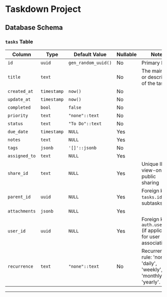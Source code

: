 # Taskdown Project

## Database Schema

### `tasks` Table

| Column        | Type        | Default Value         | Nullable | Notes                                                                 |
|---------------|-------------|-----------------------|----------|-----------------------------------------------------------------------|
| `id`          | `uuid`      | `gen_random_uuid()`   | No       | Primary Key                                                           |
| `title`       | `text`      |                       | No       | The main title or description of the task.                            |
| `created_at`  | `timestamp` | `now()`               | No       |                                                                       |
| `update_at`   | `timestamp` | `now()`               | No       |                                                                       |
| `completed`   | `bool`      | `false`               | No       |                                                                       |
| `priority`    | `text`      | `"none"::text`        | No       |                                                                       |
| `status`      | `text`      | `"To Do"::text`       | No       |                                                                       |
| `due_date`    | `timestamp` | `NULL`                | Yes      |                                                                       |
| `notes`       | `text`      | `NULL`                | Yes      |                                                                       |
| `tags`        | `jsonb`     | `'[]'::jsonb`         | No       |                                                                       |
| `assigned_to` | `text`      | `NULL`                | Yes      |                                                                       |
| `share_id`    | `text`      | `NULL`                | Yes      | Unique ID for view-only public sharing                                |
| `parent_id`   | `uuid`      | `NULL`                | Yes      | Foreign key to `tasks.id` (for subtasks).                               |
| `attachments` | `jsonb`     | `NULL`                | Yes      |                                                                       |
| `user_id`     | `uuid`      | `NULL`                | Yes      | Foreign key to `auth.users.id` (if applicable for user association).    |
| `recurrence`  | `text`      | `"none"::text`        | No       | Recurrence rule: 'none', 'daily', 'weekly', 'monthly', 'yearly'.      |

---

```